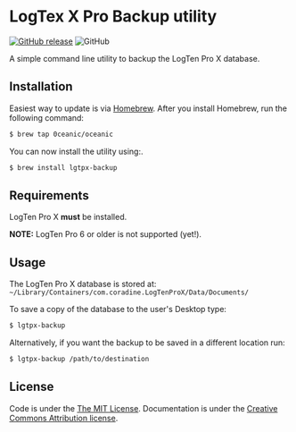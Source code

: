 # LogTex X Pro Backup utility

[![GitHub release](https://img.shields.io/github/release/0ceanic/lgtpx-backup.svg)](https://github.com/0ceanic/lgtpx-backup/releases) ![GitHub](https://img.shields.io/github/license/0ceanic/lgtpx-backup.svg)

A simple command line utility to backup the LogTen Pro X database.

## Installation

Easiest way to update is via [Homebrew](https://brew.sh/). After you install Homebrew, run the following command:

```sh
$ brew tap 0ceanic/oceanic
```

You can now install the utility using:.
```sh
$ brew install lgtpx-backup
```

## Requirements
LogTen Pro X **must** be installed.

**NOTE:** LogTen Pro 6 or older is not supported (yet!).


## Usage

The LogTen Pro X database is stored at:
`~/Library/Containers/com.coradine.LogTenProX/Data/Documents/`

To save a copy of the database to the user's Desktop type:

```sh
$ lgtpx-backup
```

Alternatively, if you want the backup to be saved in a different location run:

```sh
$ lgtpx-backup /path/to/destination
```


## License

Code is under the [The MIT License](LICENSE).
Documentation is under the [Creative Commons Attribution license](https://creativecommons.org/licenses/by/4.0/).
